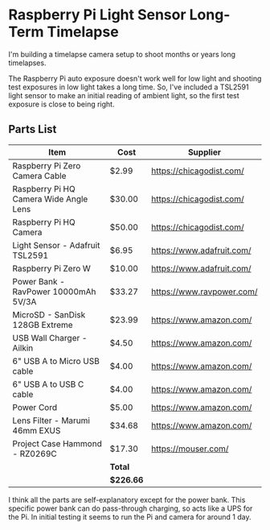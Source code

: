 # Raspberry Pi Light Sensor Long-Term Timelapse

I'm building a timelapse camera setup to shoot months or years long timelapses. 

The Raspberry Pi auto exposure doesn't work well for low light and shooting test exposures in low light takes a long time. So, I've included a TSL2591 light sensor to make an initial reading of ambient light, so the first test exposure is close to being right. 

## Parts List
|Item|Cost|Supplier
|---|---|---|
|Raspberry Pi Zero Camera Cable|$2.99|https://chicagodist.com/|
|Raspberry Pi HQ Camera Wide Angle Lens|$30.00|https://chicagodist.com/|
|Raspberry Pi HQ Camera|$50.00|https://chicagodist.com/|
|Light Sensor - Adafruit TSL2591|$6.95|https://www.adafruit.com/|
|Raspberry Pi Zero W|$10.00|https://www.adafruit.com/|
|Power Bank - RavPower 10000mAh 5V/3A|$33.27|https://www.ravpower.com/|
|MicroSD - SanDisk 128GB Extreme|$23.99|https://www.amazon.com/|
|USB Wall Charger - Ailkin |$4.50|https://www.amazon.com/|
|6" USB A to Micro USB cable|$4.00|https://www.amazon.com/|
|6" USB A to USB C cable|$4.00|https://www.amazon.com/|
|Power Cord|$5.00|https://www.amazon.com/|
|Lens Filter - Marumi 46mm EXUS|$34.68|https://www.amazon.com/|
|Project Case Hammond - RZ0269C|$17.30|https://mouser.com/|
| |**Total**| |
| |**$226.66**| |

I think all the parts are self-explanatory except for the power bank. This specific power bank can do pass-through charging, so acts like a UPS for the Pi. In initial testing it seems to run the Pi and camera for around 1 day.
